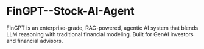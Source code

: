 # FinGPT--Stock-AI-Agent
FinGPT is an enterprise-grade, RAG-powered, agentic AI system that blends LLM reasoning with traditional financial modeling. Built for GenAI investors and financial advisors.
